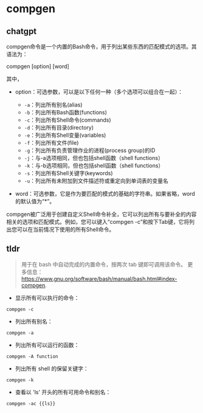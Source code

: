 # compgen 
## chatgpt 
compgen命令是一个内置的Bash命令，用于列出某些东西的匹配模式的选项。其语法为：

compgen [option] [word]

其中，

- option：可选参数，可以是以下任何一种（多个选项可以组合在一起）：

  - `-a`：列出所有别名(alias)
  - `-b`：列出所有Bash函数(functions)
  - `-c`：列出所有Shell命令(commands)
  - `-d`：列出所有目录(directory)
  - `-e`：列出所有Shell变量(variables)
  - `-f`：列出所有文件(file)
  - `-g`：列出所有负责管理作业的进程(process group)的ID
  - `-j`：与-a选项相同，但也包括shell函数（shell functions）
  - `-k`：与-b选项相同，但也包括shell函数（shell functions）
  - `-s`：列出所有Shell关键字(keywords)
  - `-u`：列出所有未附加到文件描述符或重定向到单词表的变量名
  
- word：可选参数，它是作为要匹配的模式的基础的字符串。如果省略，word的默认值为“*”。

compgen被广泛用于创建自定义Shell命令补全，它可以列出所有与要补全的内容相关的选项和匹配模式。例如，您可以键入“compgen -c”和按下Tab键，它将列出您可以在当前情况下使用的所有Shell命令。 

## tldr 
 
> 用于在 bash 中自动完成的内置命令，按两次 tab 键即可调用该命令。
> 更多信息：<https://www.gnu.org/software/bash/manual/bash.html#index-compgen>.

- 显示所有可以执行的命令：

`compgen -c`

- 列出所有别名：

`compgen -a`

- 列出所有可以运行的函数：

`compgen -A function`

- 列出所有 shell 的保留关键字：

`compgen -k`

- 查看以 'ls' 开头的所有可用命令和别名：

`compgen -ac {{ls}}`
